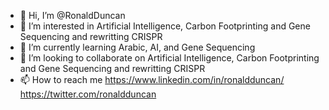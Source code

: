 - 👋 Hi, I’m @RonaldDuncan
- 👀 I’m interested in Artificial Intelligence, Carbon Footprinting and Gene Sequencing and rewritting CRISPR
- 🌱 I’m currently learning Arabic, AI, and Gene Sequencing
- 💞️ I’m looking to collaborate on Artificial Intelligence, Carbon Footprinting and Gene Sequencing and rewritting CRISPR
- 📫 How to reach me https://www.linkedin.com/in/ronaldduncan/ https://twitter.com/ronaldduncan

<!---
RonaldDuncan/RonaldDuncan is a ✨ special ✨ repository because its `README.md` (this file) appears on your GitHub profile.
You can click the Preview link to take a look at your changes.
--->
